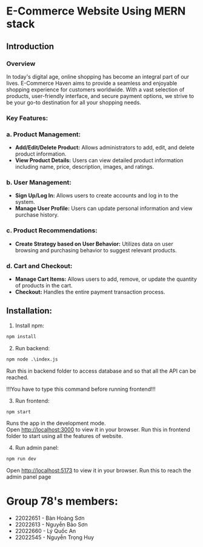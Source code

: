 # E-Commerce Website Using MERN stack


## Introduction
### Overview
In today's digital age, online shopping has become an integral part of our lives. E-Commerce Haven aims to provide a seamless and enjoyable shopping experience for customers worldwide. With a vast selection of products, user-friendly interface, and secure payment options, we strive to be your go-to destination for all your shopping needs.
### Key Features:

### **a. Product Management:**

- **Add/Edit/Delete Product:** Allows administrators to add, edit, and delete product information.
- **View Product Details:** Users can view detailed product information including name, price, description, images, and ratings.

### **b. User Management:**

- **Sign Up/Log In:** Allows users to create accounts and log in to the system.
- **Manage User Profile:** Users can update personal information and view purchase history.

### **c. Product Recommendations:**

- **Create Strategy based on User Behavior:** Utilizes data on user browsing and purchasing behavior to suggest relevant products.

### **d. Cart and Checkout:**

- **Manage Cart Items:** Allows users to add, remove, or update the quantity of products in the cart.
- **Checkout:** Handles the entire payment transaction process.
## Installation:
1. Install npm:
```python 
npm install
```
2. Run backend:
```python 
npm node .\index.js
```
Run this in backend folder to access database and so that all the API can be reached.

 !!!You have to type this command before running frontend!!!

3. Run frontend:
```python 
npm start
```
Runs the app in the development mode.\
Open [http://localhost:3000](http://localhost:3000) to view it in your browser.
Run this in frontend folder to start using all the features of website.

4. Run admin panel:
```python 
npm run dev 
```
Open [http://localhost:5173](http://localhost:5173) to view it in your browser.
Run this to reach the admin panel page

# Group 78's members:
* 22022651 - Bàn Hoàng Sơn
* 22022613 - Nguyễn Bảo Sơn 
* 22022660 - Lý Quốc An
* 22022545 - Nguyễn Trọng Huy

